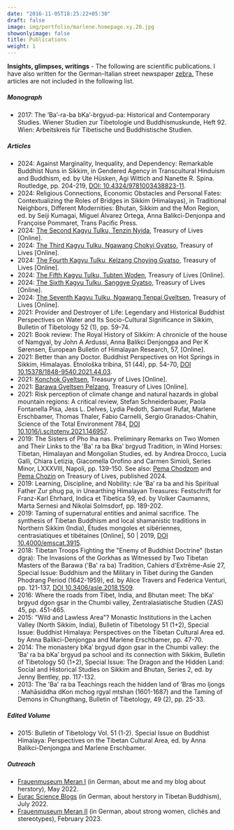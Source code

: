 ```yaml
---
date: "2016-11-05T18:25:22+05:30"
draft: false
image: img/portfolio/marlene.homepage.xy.20.jpg
showonlyimage: false
title: Publications
weight: 1
---
```



**Insights, glimpses, writings** - The following are scientific publications. I have also written for the German-Italian street newspaper [zebra.](https://oew.org/zebra/) These articles are not included in the following list.
<!--more-->


##### Monograph
- 2017: The ’Ba’-ra-ba bKa’-brgyud-pa: Historical and Contemporary Studies. Wiener Studien zur Tibetologie und Buddhismuskunde, Heft 92. Wien: Arbeitskreis für Tibetische und Buddhistische Studien.



##### Articles
- 2024: Against Marginality, Inequality, and Dependency: Remarkable Buddhist Nuns in Sikkim, in Gendered Agency in Transcultural Hinduism and Buddhism, ed. by Ute Hüsken, Agi Wittich and Nanette R. Spina. Routledge, pp. 204-219, [DOI: 10.4324/9781003438823-11](www.doi.org/10.4324/9781003438823-11).
- 2024: Religious Connections, Economic Obstacles and Personal Fates: Contextualizing the Roles of Bridges in Sikkim (Himalayas), in Traditional Neighbors, Different Modernities: Bhutan, Sikkim and the Mon Region, ed. by Seiji Kumagai, Miguel Álvarez Ortega, Anna Balikci-Denjonpa and Françoise Pommaret, Trans Pacific Press.
- 2024: [The Second Kagyu Tulku, Tenzin Nyida](https://treasuryoflives.org/biographies/view/Second-Kagyu-Tulku-Tenzin-Nyida/13855), Treasury of Lives [Online].
- 2024: [The Third Kagyu Tulku, Ngawang Chokyi Gyatso](https://treasuryoflives.org/biographies/view/Third-Kagyu-Tulku-Ngawang-Chokyi-Gyatso/9764), Treasury of Lives [Online].
- 2024: [The Fourth Kagyu Tulku, Kelzang Choying Gyatso](https://treasuryoflives.org/biographies/view/Fourth-Kagyu-Tulku-Kelzang-Choying-Gyatso/13856), Treasury of Lives [Online].
- 2024: [The Fifth Kagyu Tulku, Tubten Woden](https://treasuryoflives.org/biographies/view/Fifth-Kagyu-Tulku-Tubten-Woden/13857), Treasury of Lives [Online].
- 2024: [The Sixth Kagyu Tulku, Sanggye Gyatso](https://treasuryoflives.org/biographies/view/Sixth-Kagyu-Tulku-Sanggye-Gyatso/13858), Treasury of Lives [Online].
- 2024: [The Seventh Kagyu Tulku, Ngawang Tenpai Gyeltsen](https://treasuryoflives.org/biographies/view/Seventh-Kagyu-Tulku-Ngawang-Tenpai-Gyeltsen/13859), Treasury of Lives [Online].
- 2021: Provider and Destroyer of Life: Legendary and Historical Buddhist Perspectives on Water and Its Socio-Cultural Significance in Sikkim, Bulletin of Tibetology 52 (1), pp. 59-74.
- 2021: Book review: The Royal History of Sikkim: A chronicle of the house of Namgyal, by John A Ardussi, Anna Balikci Denjongpa and Per K Sørensen, European Bulletin of Himalayan Research, 57, [Online].
- 2021: Better than any Doctor. Buddhist Perspectives on Hot Springs in Sikkim, Himalayas. Etnološka tribina, 51 (44), pp. 54-70, [DOI 10.15378/1848-9540.2021.44.03](https://doi.org/10.15378/1848-9540.2021.44.03).
- 2021: [Konchok Gyeltsen](https://treasuryoflives.org/biographies/view/Konchok-Gyeltsen/9761), Treasury of Lives [Online].
- 2021: [Barawa Gyeltsen Pelzang](https://treasuryoflives.org/biographies/view/Gyeltsen-Pelzang/TBRC_P1932), Treasury of Lives [Online].
- 2021: Risk perception of climate change and natural hazards in global mountain regions: A critical review, Stefan Schneiderbauer, Paola Fontanella Pisa, Jess L. Delves, Lydia Pedoth, Samuel Rufat, Marlene Erschbamer, Thomas Thaler, Fabio Carnelli, Sergio Granados-Chahin, Science of the Total Environment 784, [DOI 10.1016/j.scitotenv.2021.146957](https://doi.org/10.1016/j.scitotenv.2021.146957).
- 2019: The Sisters of Pho lha nas. Preliminary Remarks on Two Women and Their Links to the 'Ba' ra ba Bka' brgyud Tradition, in Wind Horses: Tibetan, Himalayan and Mongolian Studies, ed. by Andrea Drocco, Lucia Galli, Chiara Letizia, Giacomella Orofino and Carmen Simioli, Series Minor, LXXXVIII, Napoli, pp. 139-150. See also: [Pema Chodzom](https://treasuryoflives.org/biographies/view/Pema-Chodzom/13877) and [Pema Chozin](https://treasuryoflives.org/biographies/view/Pema-Chozin/13878) on Treasury of Lives, published 2024.
- 2019: Learning, Discipline, and Nobility: rJe ’Ba’ ra ba and his Spiritual Father Zur phug pa, in Unearthing Himalayan Treasures: Festschrift for Franz-Karl Ehrhard, Indica et Tibetica 59, ed. by Volker Caumanns, Marta Sernesi and Nikolai Solmsdorf, pp. 189-202.
- 2019: Taming of supernatural entities and animal sacrifice. The synthesis of Tibetan Buddhism and local shamanistic traditions in Northern Sikkim (India), Études mongoles et sibériennes, centrasiatiques et tibétaines [Online], 50 | 2019, [DOI 10.4000/emscat.3915](https://doi.org/10.4000/emscat.3915).
- 2018: Tibetan Troops Fighting the "Enemy of Buddhist Doctrine" (bstan dgra): The Invasions of the Gorkhas as Witnessed by Two Tibetan Masters of the Barawa ('Ba' ra ba) Tradition, Cahiers d'Extrême-Asie 27, Special Issue: Buddhism and the Military in Tibet during the Ganden Phodrang Period (1642-1959), ed. by Alice Travers and Federica Venturi, pp. 121-137, [DOI 10.3406/asie.2018.1509](https://doi.org/10.3406/asie.2018.1509).
- 2016: Where the roads from Tibet, India, and Bhutan meet: The bKa’ brgyud dgon gsar in the Chumbi valley, Zentralasiatische Studien (ZAS) 45, pp. 451-465.
- 2015: "Wild and Lawless Area"? Monastic Institutions in the Lachen Valley (North Sikkim, India), Bulletin of Tibetology 51 (1+2), Special Issue: Buddhist Himalaya: Perspectives on the Tibetan Cultural Area ed. by Anna Balikci-Denjongpa and Marlene Erschbamer, pp. 47-70.
- 2014: The monastery bKa’ brgyud dgon gsar in the Chumbi valley: the ’Ba’ ra ba bKa’ brgyud pa school and its connection with Sikkim, Bulletin of Tibetology 50 (1+2), Special Issue: The Dragon and the Hidden Land: Social and Historical Studies on Sikkim and Bhutan, Series 2, ed. by Jenny Bentley, pp. 117-132.
- 2013: The 'Ba' ra ba Teachings reach the hidden land of ’Bras mo ljongs : Mahāsiddha dKon mchog rgyal mtshan (1601-1687) and the Taming of Demons in Chungthang, Bulletin of Tibetology, 49 (2), pp. 25-33.


##### Edited Volume

- 2015: Bulletin of Tibetology Vol. 51 (1-2). Special Issue on Buddhist Himalaya: Perspectives on the Tibetan Cultural Area, ed. by Anna Balikci-Denjongpa and Marlene Erschbamer.

##### Outreach

- [Frauenmuseum Meran I](https://www.ichfrau.com/frau-gesellschaft/erinnermich-frauen-schreiben-geschichte/13827) (in German, about me and my blog about herstory), May 2022.
- [Eurac Science Blogs](https://doi.org/10.57708/B122550231) (in German, about herstory in Tibetan Buddhism), July 2022.
- [Frauenmuseum Meran II](https://www.ichfrau.com/herstory/lesben-maennermordende-weibsbilder-ungeheurliche-gestalten-nein-amazonen/14903) (in German, about strong women, clichés and stereotypes), February 2023.

